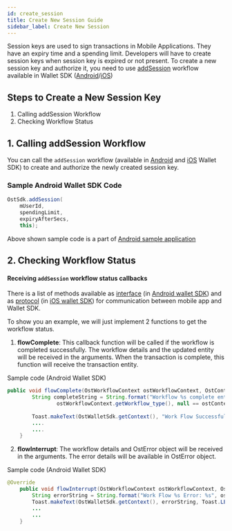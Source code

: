 ```yaml
---
id: create_session
title: Create New Session Guide
sidebar_label: Create New Session
---
```


Session keys are used to sign transactions in Mobile Applications. They have an expiry time and a spending limit. Developers will have to create session keys when session key is expired or not present. To create a new session key and authorize it, you need to use [addSession](/platform/docs/sdk/references/wallet_sdk/android/latest/methods/#4-addsession) workflow available in Wallet SDK ([Android](/platform/docs/sdk/wallet_sdk_setup/android/)/[iOS](/platform/docs/sdk/wallet_sdk_setup/iOS/)) 


## Steps to Create a New Session Key

1. Calling addSession Workflow
2. Checking Workflow Status


## 1. Calling addSession Workflow

You can call the `addSession` workflow (available in [Android](/platform/docs/sdk/wallet_sdk_setup/android/) and [iOS](/platform/docs/sdk/wallet_sdk_setup/iOS/) Wallet SDK) to create and authorize the newly created session key.


### Sample Android Wallet SDK Code
```java
OstSdk.addSession(
    mUserId, 
    spendingLimit, 
    expiryAfterSecs, 
    this);
```

Above shown sample code is a part of [Android sample application](https://github.com/ostdotcom/ost-wallet-sdk-android/blob/a719237a461d938c57ed93abce649ba35b284836/app/src/main/java/ost/com/sampleostsdkapplication/fragments/CreateSessionFragment.java#L75)


## 2. Checking Workflow Status


#### Receiving `addSession` workflow status callbacks
There is a list of methods available as [interface](/platform/docs/sdk/references/wallet_sdk/android/latest/interfaces/) (in [Android wallet SDK](/platform/docs/sdk/wallet_sdk_setup/android/)) and as [protocol](/platform/docs/sdk/references/wallet_sdk/iOS/latest/protocols/) (in [iOS wallet SDK](/platform/docs/sdk/wallet_sdk_setup/iOS/)) for communication between mobile app and Wallet SDK. 


To show you an example, we will just implement 2 functions to get the workflow status.


1. **flowComplete**:  This callback function will be called if the workflow is completed successfully. The workflow details and the updated entity will be received in the arguments. When the transaction is complete, this function will receive the transaction entity.

Sample code (Android Wallet SDK)
```java
public void flowComplete(OstWorkflowContext ostWorkflowContext, OstContextEntity ostContextEntity) {
        String completeString = String.format("Workflow %s complete entity %s ",
                ostWorkflowContext.getWorkflow_type(), null == ostContextEntity ? "null": ostContextEntity.getEntityType());
 
        Toast.makeText(OstWalletSdk.getContext(), "Work Flow Successful", Toast.LENGTH_SHORT).show();
        ....
        ....
    }
```

2. **flowInterrupt**:  The workflow details and OstError object will be received in the arguments. The error details will be available in OstError object. 

Sample code (Android Wallet SDK)
```java
@Override
    public void flowInterrupt(OstWorkflowContext ostWorkflowContext, OstError ostError) {
        String errorString = String.format("Work Flow %s Error: %s", ostWorkflowContext.getWorkflow_type(), ostError.getMessage());
        Toast.makeText(OstWalletSdk.getContext(), errorString, Toast.LENGTH_SHORT).show();
        ...
        ...
    }
```